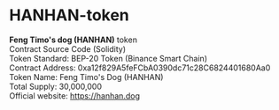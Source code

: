 # HANHAN-token
<b>Feng Timo's dog (HANHAN)</b> token <br>
Contract Source Code (Solidity) <br>
Token Standard:   BEP-20 Token (Binance Smart Chain) <br>
Contract Address: 0xa12f829A5feFCbA0390dc71c28C6824401680Aa0 <br>
Token Name:       Feng Timo's Dog (HANHAN) <br>
Total Supply:     30,000,000 <br>
Official website: https://hanhan.dog
